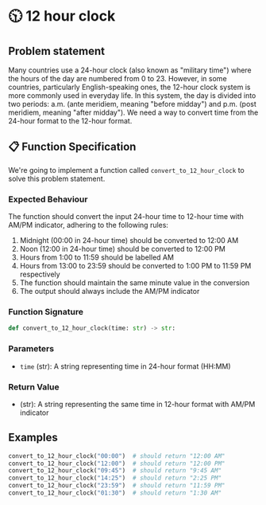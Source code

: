 # 🕥 12 hour clock

## Problem statement

Many countries use a 24-hour clock (also known as "military time") where the hours of the day are numbered from 0 to 23. However, in some countries, particularly English-speaking ones, the 12-hour clock system is more commonly used in everyday life. In this system, the day is divided into two periods: a.m. (ante meridiem, meaning "before midday") and p.m. (post meridiem, meaning "after midday"). We need a way to convert time from the 24-hour format to the 12-hour format.

## 📋 Function Specification

We're going to implement a function called `convert_to_12_hour_clock` to solve this problem statement.

### Expected Behaviour

The function should convert the input 24-hour time to 12-hour time with AM/PM indicator, adhering to the following rules:

1. Midnight (00:00 in 24-hour time) should be converted to 12:00 AM
2. Noon (12:00 in 24-hour time) should be converted to 12:00 PM
3. Hours from 1:00 to 11:59 should be labelled AM
4. Hours from 13:00 to 23:59 should be converted to 1:00 PM to 11:59 PM respectively
5. The function should maintain the same minute value in the conversion
6. The output should always include the AM/PM indicator

### Function Signature

```python
def convert_to_12_hour_clock(time: str) -> str:
```

### Parameters

- `time` (str): A string representing time in 24-hour format (HH:MM)

### Return Value

- (str): A string representing the same time in 12-hour format with AM/PM indicator

## Examples

```python
convert_to_12_hour_clock("00:00")  # should return "12:00 AM"
convert_to_12_hour_clock("12:00")  # should return "12:00 PM"
convert_to_12_hour_clock("09:45")  # should return "9:45 AM"
convert_to_12_hour_clock("14:25")  # should return "2:25 PM"
convert_to_12_hour_clock("23:59")  # should return "11:59 PM"
convert_to_12_hour_clock("01:30")  # should return "1:30 AM"
```
